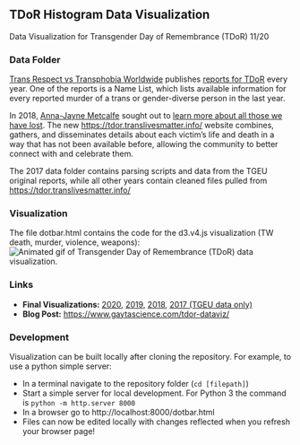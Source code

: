 ## TDoR Histogram Data Visualization
Data Visualization for Transgender Day of Remembrance (TDoR) 11/20 

### Data Folder
[Trans Respect vs Transphobia Worldwide](http://transrespect.org) publishes [reports for TDoR](http://transrespect.org/en/trans-murder-monitoring/tmm-resources/) every year. One of the reports is a Name List, which lists available information for every reported murder of a trans or gender-diverse person in the last year. 

In 2018, [Anna-Jayne Metcalfe](https://twitter.com/annajayne) sought out to [learn more about all those we have lost](https://medium.com/@annajayne/tdor-learning-more-about-those-we-have-lost-8043146f402c). The new https://tdor.translivesmatter.info/ website combines, gathers, and disseminates details about each victim’s life and death in a way that has not been available before, allowing the community to better connect with and celebrate them.

The 2017 data folder contains parsing scripts and data from the TGEU original reports, while all other years contain cleaned files pulled from https://tdor.translivesmatter.info/ 

### Visualization
The file dotbar.html contains the code for the d3.v4.js visualization (TW death, murder, violence, weapons): 
![Animated gif of Transgender Day of Remembrance (TDoR) data visualization.](https://www.gaytascience.com/wp-content/uploads/2020/11/tdor2020_long-1.gif)

### Links
* **Final Visualizations:** [2020](https://www.gaytascience.com/tdor2020/), [2019](https://www.gaytascience.com/tdor2019/), [2018](https://www.gaytascience.com/tdor2018/), [2017 (TGEU data only)](https://www.gaytascience.com/tdor2017/)
* **Blog Post:** https://www.gaytascience.com/tdor-dataviz/

### Development
Visualization can be built locally after cloning the repository. For example, to use a python simple server:
* In a terminal navigate to the repository folder (`cd [filepath]`)
* Start a simple server for local development. For Python 3 the command is `python -m http.server 8000`
* In a browser go to http://localhost:8000/dotbar.html
* Files can now be edited locally with changes reflected when you refresh your browser page!
